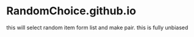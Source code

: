 # RandomChoice.github.io
this will select random item form list and make pair. this is fully unbiased 
